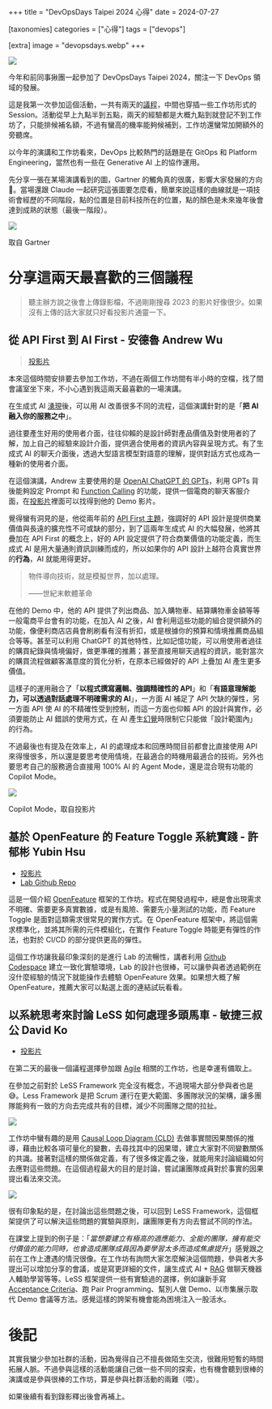 +++
title = "DevOpsDays Taipei 2024 心得"
date = 2024-07-27

[taxonomies]
categories = ["心得"]
tags = ["devops"]

[extra]
image = "devopsdays.webp"
+++

![](devopsdays.webp)

今年和前同事揪團一起參加了 DevOpsDays Taipei 2024，關注一下 DevOps 領域的發展。

這是我第一次參加這個活動，一共有兩天的[議程](https://devopsdays.tw/2024/agenda)，中間也穿插一些工作坊形式的 Session。活動從早上九點半到五點，兩天的經驗都是大概九點到就登記不到工作坊了，只能排候補名額，不過有蠻高的機率能夠候補到，工作坊還蠻常加開額外的旁聽席。

以今年的演講和工作坊看來，DevOps 比較熱門的話題是在 GitOps 和 Platform Engineering，當然也有一些在 Generative AI 上的協作運用。

先分享一張在某場演講看到的圖，Gartner 的觸角真的很廣，影響大家發展的方向🤣。當場還跟 Claude 一起研究這張圖要怎麼看，簡單來說這樣的曲線就是一項技術會經歷的不同階段，點的位置是目前科技所在的位置，點的顏色是未來幾年後會達到成熟的狀態（最後一階段）。

![](gartner.webp)
<p class="image-caption">取自 Gartner</p>

# 分享這兩天最喜歡的三個議程

> 聽主辦方說之後會上傳錄影檔，不過剛剛搜尋 2023 的影片好像很少。如果沒有上傳的話大家就只好看投影片通靈一下。

## 從 API First 到 AI First - 安德魯 Andrew Wu

> [投影片](https://docs.google.com/presentation/d/10o1VN0Q-97eTwYN_N-UP8pzLlxrxSBJbfXCcq0mTEDk/edit#slide=id.g274de07fa95_1_484)

本來這個時間安排要去參加工作坊，不過在兩個工作坊間有半小時的空檔，找了間會議室坐下來，不小心遇到我這兩天最喜歡的一場演講。

在生成式 AI [湧現](https://zh.wikipedia.org/zh-tw/%E6%B6%8C%E7%8E%B0)後，可以用 AI 改善很多不同的流程，這個演講針對的是「**把 AI 融入你的服務之中**」。

過往要產生好用的使用者介面，往往仰賴的是設計師對產品價值及對使用者的了解，加上自己的經驗來設計介面，提供適合使用者的資訊內容與呈現方式。有了生成式 AI 的聊天介面後，透過大型語言模型對語意的理解，提供對話方式也成為一種新的使用者介面。

在這個演講，Andrew 主要使用的是 [OpenAI ChatGPT 的 GPTs](https://openai.com/index/introducing-gpts/)，利用 GPTs 背後能夠設定 Prompt 和 [Function Calling](https://platform.openai.com/docs/guides/function-calling) 的功能，提供一個電商的聊天客服介面，在[投影片](https://docs.google.com/presentation/d/10o1VN0Q-97eTwYN_N-UP8pzLlxrxSBJbfXCcq0mTEDk/edit#slide=id.g274de07fa95_1_484)裡面可以找得到他的 Demo 影片。

覺得蠻有洞見的是，他從兩年前的 [API First 主題](https://columns.chicken-house.net/2022/10/26/apifirst/)，強調好的 API 設計是提供商業價值與長遠的擴充性不可或缺的部分，到了這兩年生成式 AI 的大幅發展，他將其疊加在 API First 的概念上，好的 API 設定提供了符合商業價值的功能定義，而生成式 AI 是用大量通則資訊訓練而成的，所以如果你的 API 設計上越符合真實世界的**行為**，AI 就能用得更好。

> 物件導向技術，就是模擬世界，加以處理。
>
> ——世紀末軟體革命

在他的 Demo 中，他的 API 提供了列出商品、加入購物車、結算購物車金額等等一般電商平台會有的功能，在加入 AI 之後，AI 會利用這些功能的組合提供額外的功能，像便利商店店員會刷刷看有沒有折扣，或是根據你的預算和情境推薦商品組合等等。甚至可以利用 ChatGPT 的其他特性，比如記憶功能，可以用使用者過往的購買紀錄與情境偏好，做更準確的推薦；甚至直接用聊天過程的資訊，能對當次的購買流程做顧客滿意度的質化分析，在原本已經做好的 API 上疊加 AI 產生更多價值。

這樣子的運用融合了「**以程式撰寫邏輯、強調精確性的 API**」和「**有語意理解能力，可以透過對話處理不明確需求的 AI**」，一方面 AI 補足了 API 欠缺的彈性，另一方面 API 使 AI 的不精確性受到控制，而這一方面也仰賴 API 的設計與實作，必須要能防止 AI 錯誤的使用方式，在 AI 產生[幻覺](https://zh.wikipedia.org/zh-tw/%E5%B9%BB%E8%A7%89_(%E4%BA%BA%E5%B7%A5%E6%99%BA%E8%83%BD))時限制它只能做「設計範圍內」的行為。

不過最後也有提及在效率上，AI 的處理成本和回應時間目前都會比直接使用 API 來得慢很多，所以還是要思考使用情境，在最適合的時機用最適合的技術。另外也要思考自己的服務適合直接用 100% AI 的 Agent Mode，還是混合現有功能的 Copilot Mode。

![](copilot-mode.webp)
<p class="image-caption">Copilot Mode，取自投影片</p>

## 基於 OpenFeature 的 Feature Toggle 系統實踐 - 許郁彬 Yubin Hsu

- [投影片](https://docs.google.com/presentation/d/1raYRbpXdzdzmvgdjAD6X5d-V8YQ0Wya_vfh251-rdDE)
- [Lab Github Repo](https://github.com/yubinTW/openfeature-lab)

這是一個介紹 [OpenFeature](https://openfeature.dev/) 框架的工作坊。程式在開發過程中，總是會出現需求不明確、需要更多真實數據，或是有風險、需要先小量測試的功能，而 Feature Toggle 是面對這類需求很常見的實作方式。在 OpenFeature 框架中，將這個需求標準化，並將其所需的元件模組化，在實作 Feature Toggle 時能更有彈性的作法，也對於 CI/CD 的部分提供更高的彈性。

這個工作坊讓我最印象深刻的是進行 Lab 的流暢性，講者利用 [Github Codespace](https://github.com/features/codespaces) 建立一致化實驗環境，Lab 的設計也很棒，可以讓參與者透過範例在沒什麼經驗的情況下就能操作去體驗 OpenFeature 效果。如果想大概了解 OpenFeature，推薦大家可以點選上面的連結試玩看看。

## 以系統思考來討論 LeSS 如何處理多頭馬車 - 敏捷三叔公 David Ko

- [投影片](https://www.slideshare.net/slideshow/devopsdays-taipei-2024-less/270188848)

在第二天的最後一個議程選擇參加跟 [Agile](https://zh.wikipedia.org/zh-tw/%E6%95%8F%E6%8D%B7%E8%BD%AF%E4%BB%B6%E5%BC%80%E5%8F%91) 相關的工作坊，也是幸運有備取上。

在參加之前對於 LeSS Framework 完全沒有概念，不過現場大部分參與者也是😅。Less Framework 是把 Scrum 運行在更大範圍、多團隊狀況的架構，讓多團隊能夠有一致的方向去完成共有的目標，減少不同團隊之間的拉扯。

![](less-framework.webp)

工作坊中蠻有趣的是用 [Causal Loop Diagram (CLD)](https://en.wikipedia.org/wiki/Causal_loop_diagram) 去做事實間因果關係的推導，藉由比較各項可量化的變數，去尋找其中的因果環，建立大家對不同變數關係的共識。接著對這樣的關係做定義，有了很多條定義之後，就能用來討論組織如何去應對這些問題。在這個過程最大的目的是討論，嘗試讓團隊成員對於事實的因果提出看法來交流。

![](cld.webp)

很有印象點的是，在討論出這些問題之後，可以回到 LeSS Framework，這個框架提供了可以解決這些問題的實驗與原則，讓團隊更有方向去嘗試不同的作法。

在課堂上提到的例子是：「*當想要建立有極高的適應能力、全能的團隊，擁有能交付價值的能力同時，也會造成團隊成員因為要學習太多而造成焦慮提升*」感覺跟之前在工作上遭遇的情況很像。在工作坊有詢問大家怎麼解決這個問題，參與者大多提出可以增加分享的會議，或是寫更詳細的文件，讓生成式 AI + [RAG](https://www.promptingguide.ai/techniques/rag) 做聊天機器人輔助學習等等。LeSS 框架提供一些有實驗過的選擇，例如讓新手寫 [Acceptance Criteria](https://resources.scrumalliance.org/Article/need-know-acceptance-criteria)、跑 Pair Programming、幫別人做 Demo、以市集展示取代 Demo 會議等方法。感覺這樣的誇架有機會能為困境注入一股活水。

# 後記

其實我蠻少參加社群的活動，因為覺得自己不擅長做陌生交流，很難用短暫的時間拓展人脈。不過參與這樣的活動能讓自己做一些不同的探索，也有機會聽到很棒的演講或是參與很棒的工作坊，算是參與社群活動的兩難（喂）。

如果後續有看到錄影釋出後會再補上。
